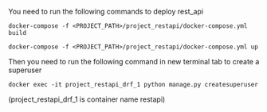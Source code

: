 You need to run the following commands to deploy rest_api

`docker-compose -f <PROJECT_PATH>/project_restapi/docker-compose.yml build`

`docker-compose -f <PROJECT_PATH>/project_restapi/docker-compose.yml up`

Then you need to run the following command in new terminal tab to create a superuser
 
`docker exec -it project_restapi_drf_1 python manage.py createsuperuser`

(project_restapi_drf_1 is  container name restapi)

